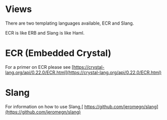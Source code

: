 # Views

There are two templating languages available, ECR and Slang.

ECR is like ERB and Slang is like Haml.

# ECR \(Embedded Crystal\)

For a primer on ECR please see [https://crystal-lang.org/api/0.22.0/ECR.html](https://crystal-lang.org/api/0.22.0/ECR.html)

# Slang

For information on how to use Slang,[ https://github.com/jeromegn/slang](https://github.com/jeromegn/slang)



